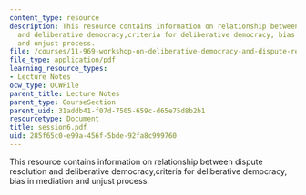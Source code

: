 ```yaml
---
content_type: resource
description: This resource contains information on relationship between dispute resolution
  and deliberative democracy,criteria for deliberative democracy, bias in mediation
  and unjust process.
file: /courses/11-969-workshop-on-deliberative-democracy-and-dispute-resolution-summer-2005/285f65c0e99a456f5bde92fa8c999760_session6.pdf
file_type: application/pdf
learning_resource_types:
- Lecture Notes
ocw_type: OCWFile
parent_title: Lecture Notes
parent_type: CourseSection
parent_uid: 31addb41-f07d-7505-659c-d65e75d8b2b1
resourcetype: Document
title: session6.pdf
uid: 285f65c0-e99a-456f-5bde-92fa8c999760
---
```

This resource contains information on relationship between dispute resolution and deliberative democracy,criteria for deliberative democracy, bias in mediation and unjust process.

